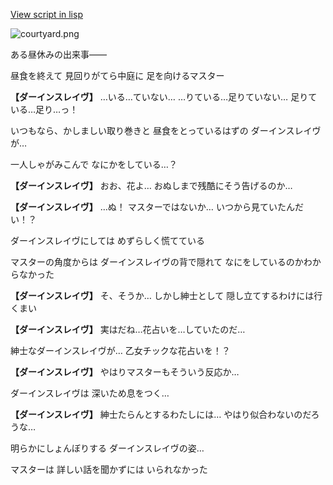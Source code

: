 [View script in lisp](../scripts/10282201.txt)

![courtyard.png](../images/backgrounds/courtyard.png)

ある昼休みの出来事――

昼食を終えて
見回りがてら中庭に
足を向けるマスター

**【ダーインスレイヴ】**
…いる…ていない…
…りている…足りていない…
足りている…足り…っ！

いつもなら、かしましい取り巻きと
昼食をとっているはずの
ダーインスレイヴが…

一人しゃがみこんで
なにかをしている…？

**【ダーインスレイヴ】**
おお、花よ…
おぬしまで残酷にそう告げるのか…

**【ダーインスレイヴ】**
…ぬ！
マスターではないか…
いつから見ていたんだい！？

ダーインスレイヴにしては
めずらしく慌てている

マスターの角度からは
ダーインスレイヴの背で隠れて
なにをしているのかわからなかった

**【ダーインスレイヴ】**
そ、そうか…
しかし紳士として
隠し立てするわけには行くまい

**【ダーインスレイヴ】**
実はだね…花占いを…していたのだ…

紳士なダーインスレイヴが…
乙女チックな花占いを！？

**【ダーインスレイヴ】**
やはりマスターもそういう反応か…

ダーインスレイヴは
深いため息をつく…

**【ダーインスレイヴ】**
紳士たらんとするわたしには…
やはり似合わないのだろうな…

明らかにしょんぼりする
ダーインスレイヴの姿…

マスターは
詳しい話を聞かずには
いられなかった
